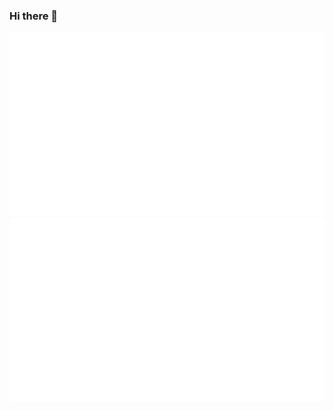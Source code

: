 ### Hi there 👋

![](https://github.com/SelvaKarthik17/github-stats/blob/master/generated/overview.svg#gh-dark-mode-only)
![](https://github.com/SelvaKarthik17/github-stats/blob/master/generated/languages.svg#gh-dark-mode-only)

<!--
![](https://raw.githubusercontent.com/SelvaKarthik17/GitHub-Stats/master/generated/overview.svg#gh-dark-mode-only)
![](https://raw.githubusercontent.com/SelvaKarthik17/GitHub-Stats/master/generated/languages.svg#gh-dark-mode-only)

**SelvaKarthik17/SelvaKarthik17** is a ✨ _special_ ✨ repository because its `README.md` (this file) appears on your GitHub profile.

Here are some ideas to get you started:

- 🔭 I’m currently working on ...
- 🌱 I’m currently learning ...
- 👯 I’m looking to collaborate on ...
- 🤔 I’m looking for help with ...
- 💬 Ask me about ...
- 📫 How to reach me: ...
- 😄 Pronouns: ...
- ⚡ Fun fact: ...
-->
